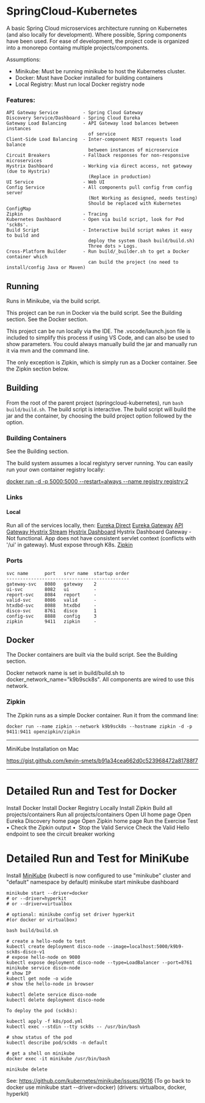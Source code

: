 # SpringCloud-Kubernetes

A basic Spring Cloud microservices architecture running on Kubernetes (and also locally for development). Where possible, Spring components have been used. For ease of development, the project code is organized into a monorepo containg multiple projects/components.

Assumptions:
- Minikube: Must be running minikube to host the Kubernetes cluster.
- Docker: Must have Docker installed for building containers
- Local Registry: Must run local Docker registry node

### Features:

    API Gateway Service         - Spring Cloud Gateway
    Discovery Service/Dashboard - Spring Cloud Eureka
    Gateway Load Balancing      - API Gateway load balances between instances 
                                  of service
    Client-Side Load Balancing  - Inter-component REST requests load balance 
                                  between instances of microservice
    Circuit Breakers            - Fallback responses for non-responsive microservices
    Hystrix Dashboard           - Working via direct access, not gateway (due to Hystrix) 
                                  (Replace in production)
    UI Service                  - Web UI
    Config Service              - All components pull config from config server 
                                  (Not Working as designed, needs testing)
                                  Should be replaced with Kubernetes ConfigMap
    Zipkin                      - Tracing
    Kubernetes Dashbaord        - Open via build script, look for Pod 'sck8s'. 
    Build Script                - Interactive build script makes it easy to build and 
                                  deploy the system (bash build/build.sh)
                                  Three dots > Logs.
    Cross-Platform Builder      - Run build/_builder.sh to get a Docker container which
                                  can build the project (no need to install/config Java or Maven)

## Running

Runs in Minikube, via the build script.

This project can be run in Docker via the build script. See the Building section. See the Docker section.

This project can be run locally via the IDE. The .vscode/launch.json file is included to simplify this process if using VS Code, and can also be used to show parameters. You could always manually build the jar and manually run it via mvn and the command line.

The only exception is Zipkin, which is simply run as a Docker container. See the Zipkin section below.

## Building

From the root of the parent project (springcloud-kubernetes), run `bash build/build.sh`. The build script is interactive. The build script will build the jar and the container, by choosing the build project option followed by the option.

### Building Containers

See the Building section.

The build system assumes a local registyry server running. You can easily run your own container registry locally:

[docker run -d -p 5000:5000 --restart=always --name registry registry:2](https://docs.docker.com/registry/deploying/)

### Links
#### Local
Run all of the services locally, then:
[Eureka Direct](http://localhost:8761)
[Eureka Gateway](http://localhost:8080/disco)
[API Gateway Hystrix Stream](http://localhost:8080/actuator/hystrix.stream)
[Hystrix Dashboard](http://localhost:8088/hystrix/monitor?stream=http%3A%2F%2Flocalhost%3A8080%2Factuator%2Fhystrix.stream)
Hystrix Dashboard Gateway - Not functional. App does not have consistent servlet context (conflicts with '/ui' in gateway). Must expose through K8s.
[Zipkin](http://localhost:9411)

### Ports
    svc name      port   srvr name  startup order
    ---------------------------------------------
    gateway-svc   8080   gateway    2
    ui-svc        8082   ui         -
    report-svc    8084   report     -
    valid-svc     8086   valid      -
    htxdbd-svc    8088   htxdbd     -
    disco-svc     8761   disco      1
    config-svc    8888   config     3
    zipkin        9411   zipkin     -

## Docker

The Docker containers are built via the build script. See the Building section.

Docker network name is set in build/build.sh to docker_network_name="k9b9sck8s". All components are wired to use this network.

### Zipkin

The Zipkin runs as a simple Docker container. Run it from the command line:

`docker run --name zipkin --network k9b9sck8s --hostname zipkin -d -p 9411:9411 openzipkin/zipkin`

---

MiniKube Installation on Mac

https://gist.github.com/kevin-smets/b91a34cea662d0c523968472a81788f7

---

# Detailed Run and Test for Docker

Install Docker
Install Docker Registry Locally
Install Zipkin
Build all projects/containers
Run all projects/containers
Open UI home page
Open Eureka Discovery home page
Open Zipkin home page
Run the Exercise Test
• Check the Zipkin output
• 
Stop the Valid Service
Check the Valid Hello endpoint to see the circuit breaker working

# Detailed Run and Test for MiniKube

Install [MiniKube](https://minikube.sigs.k8s.io/docs/start/)
(kubectl is now configured to use "minikube" cluster and "default" namespace by default)
minikube start
minikube dashboard

```
minikube start --driver=docker
# or --driver=hyperkit
# or --driver=virtualbox

# optional: minikube config set driver hyperkit 
#(or docker or virtualbox)

bash build/build.sh

# create a hello-node to test
kubectl create deployment disco-node --image=localhost:5000/k9b9-sck8s-disco-v1
# expose hello-node on 9080
kubectl expose deployment disco-node --type=LoadBalancer --port=8761
minikube service disco-node
# show IP
kubectl get node -o wide
# show the hello-node in browser

kubectl delete service disco-node
kubectl delete deployment disco-node

To deploy the pod (sck8s):

kubectl apply -f k8s/pod.yml
kubectl exec --stdin --tty sck8s -- /usr/bin/bash

# show status of the pod
kubectl describe pod/sck8s -n default

# get a shell on minikube
docker exec -it minikube /usr/bin/bash

minikube delete
```
See: https://github.com/kubernetes/minikube/issues/9016
(To go back to docker use minikube start --driver=docker)
(drivers: virtualbox, docker, hyperkit)
